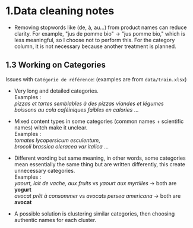 # 1.Data cleaning notes

- Removing stopwords like (de, à, au...) from product names can reduce clarity. For example, "jus de pomme bio" → "jus pomme bio," which is less meaningful, so I choose not to perform this. For the category column, it is not necessary because another treatment is planned.

## 1.3 Working on Categories

Issues with `Catégorie de référence`: (examples are from `data/train.xlsx`)

- Very long and detailed categories. <br>
  Examples :<br>
  _pizzas et tartes semblables à des pizzas viandes et légumes_<br>
  _boissons au cola caféiniques faibles en calories_ ...

- Mixed content types in some categories (common names + scientific names) witch make it unclear. <br>
  Examples :<br>
  _tomates lycopersicum esculentum_,<br>
  _brocoli brassica oleracea var italica_ ...

- Different wording but same meaning, in other words, some categories mean essentially the same thing but are written differently, this create unnecessary categories.<br>
  Examples :<br>
  _yaourt, lait de vache, aux fruits_ vs _yaourt aux myrtilles_ -> both are **yogurt** <br>
  _avocat prêt à consommer_ vs _avocats persea americana_ -> both are **avocat**

- A possible solution is clustering similar categories, then choosing authentic names for each cluster.
